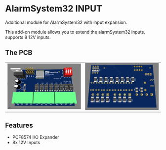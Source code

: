 # AlarmSystem32 INPUT
Additional module for AlarmSystem32 with input expansion.

This add-on module allows you to extend the alarmSystem32 inputs. supports 8 12V inputs.

## The PCB

<TABLE><tr>
<td><img src="https://github.com/cristiandc01/AlarmSystem32_INPUT/blob/main/Images/AlarmSystem32IN_PCB_FRONT.png" width="400"></td>
<td><img src="https://github.com/cristiandc01/AlarmSystem32_INPUT/blob/main/Images/AlarmSystem32IN_PCB_REAR.png" width="400"></td>
</tr>
</TABLE>

## Features

- PCF8574 I/O Expander
- 8x 12V Inputs
